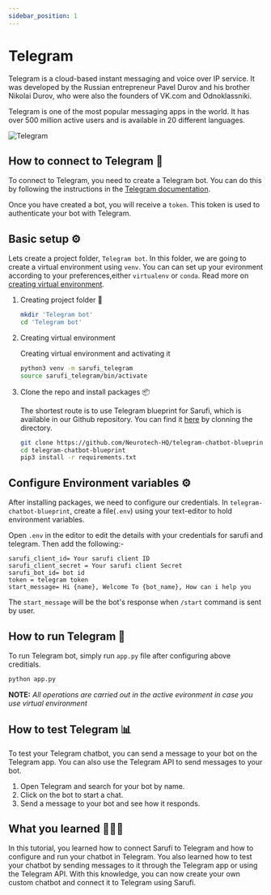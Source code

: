 ```yaml
---
sidebar_position: 1
---
```


# Telegram

Telegram is a cloud-based instant messaging and voice over IP service. It was developed by the Russian entrepreneur Pavel Durov and his brother Nikolai Durov, who were also the founders of VK.com and Odnoklassniki.

Telegram is one of the most popular messaging apps in the world. It has over 500 million active users and is available in 20 different languages.

![Telegram](/img/telegram-5348490_640.png)

## How to connect to Telegram 🔗

To connect to Telegram, you need to create a Telegram bot. You can do this by following the instructions in the [Telegram documentation](https://core.telegram.org/bots#6-botfather).

Once you have created a bot, you will receive a `token`. This token is used to authenticate your bot with Telegram.

## Basic setup ⚙️

Lets create a project folder, `Telegram bot`. In this folder, we are going to create a virtual environment using `venv`. You can can set up your evironment according to your preferences,either `virtualenv` or `conda`. Read more on [creating virtual environment](https://www.freecodecamp.org/news/how-to-setup-virtual-environments-in-python/).

1. Creating project folder 📂

    ```bash
    mkdir 'Telegram bot'
    cd 'Telegram bot'
    ```

2. Creating virtual environment

    Creating virtual environment and activating it

    ```bash
    python3 venv -m sarufi_telegram
    source sarufi_telegram/bin/activate
    ```

3. Clone the repo and install packages 📦

    The shortest route is to use Telegram blueprint for Sarufi, which is available in our Github repository. You can find it [here](https://github.com/Neurotech-HQ/telegram-chatbot-blueprint) by clonning the directory.

    ```bash
    git clone https://github.com/Neurotech-HQ/telegram-chatbot-blueprint
    cd telegram-chatbot-blueprint
    pip3 install -r requirements.txt
    ```

## Configure Environment variables ⚙

After installing packages, we need to configure our credentials. In `telegram-chatbot-blueprint`, create a file(`.env`) using your text-editor to hold environment variables.

Open `.env` in the editor to edit the details with your credentials for sarufi and telegram. Then add the following:-

```text
sarufi_client_id= Your sarufi client ID 
sarufi_client_secret = Your sarufi client Secret 
sarufi_bot_id= bot id
token = telegram token
start_message= Hi {name}, Welcome To {bot_name}, How can i help you
```

The `start_message` will be the bot's response when `/start` command is sent by user.

## How to run Telegram 🚀

To run Telegram bot, simply run `app.py` file after configuring above creditials.

```bash
python app.py
```

**NOTE:** _All operations are carried out in the active evironment in case you use virtual environment_

## How to test Telegram 📊

To test your Telegram chatbot, you can send a message to your bot on the Telegram app. You can also use the Telegram API to send messages to your bot.

1. Open Telegram and search for your bot by name.
2. Click on the bot to start a chat.
3. Send a message to your bot and see how it responds.


## What you learned 👨🏽‍💻

In this tutorial, you learned how to connect Sarufi to Telegram and how to configure and run your chatbot in Telegram. You also learned how to test your chatbot by sending messages to it through the Telegram app or using the Telegram API. With this knowledge, you can now create your own custom chatbot and connect it to Telegram using Sarufi.


